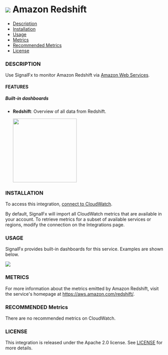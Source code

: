 # ![](./img/integration_awsredshift.png) Amazon Redshift

- [Description](#description)
- [Installation](#installation)
- [Usage](#usage)
- [Metrics](#metrics)
- [Recommended Metrics](#recommended-metrics)
- [License](#license)

### DESCRIPTION

Use SignalFx to monitor Amazon Redshift via [Amazon Web Services](https://github.com/signalfx/integrations/tree/master/aws)[](sfx_link:aws).

#### FEATURES

##### Built-in dashboards

- **Redshift**: Overview of all data from Redshift.

  [<img src='./img/dashboard_redshift.png' width=200px>](./img/dashboard_redshift.png)


### INSTALLATION

To access this integration, [connect to CloudWatch](https://github.com/signalfx/integrations/tree/master/aws)[](sfx_link:aws).

By default, SignalFx will import all CloudWatch metrics that are available in your account. To retrieve metrics for a subset of available services or regions, modify the connection on the Integrations page.

### USAGE

SignalFx provides built-in dashboards for this service. Examples are shown below.


![](./img/dashboard_redshift.png)

### METRICS

For more information about the metrics emitted by Amazon Redshift, visit the service's homepage at <a target="_blank" href="https://aws.amazon.com/redshift/">https://aws.amazon.com/redshift/</a>.

### RECOMMENDED Metrics

There are no recommended metrics on CloudWatch.

### LICENSE

This integration is released under the Apache 2.0 license. See [LICENSE](./LICENSE) for more details.
